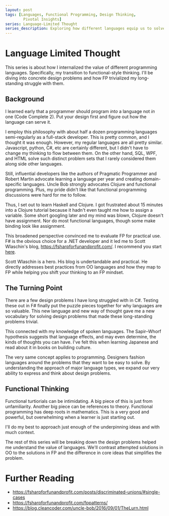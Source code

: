 ```yaml
---
layout: post
tags: [Languages, Functional Programming, Design Thinking,
        Pivotal Insights]
series: Language-Limited Thought
series_description: Exploring how different languages equip us to solve different design problems
---
```

# Language Limited Thought

This series is about how I internalized the value of different programming languages. Specifically, my transition to functional-style thinking. I'll be diving into concrete design problems and how FP trivialized my long-standing struggle with them.
<!-- more -->

## Background

I learned early that a programmer should program *into* a language not *in* one (Code Complete 2). Put your design first and figure out how the language can serve it. 

I employ this philosophy with about half a dozen programming languages semi-regularly as a full-stack developer. This is pretty common, and I thought it was enough. However, my regular languages are all pretty similar. Javascript, python, C#, etc are certainly different, but I didn't have to change my thinking to flow between them. On the other hand, SQL, WPF, and HTML solve such distinct problem sets that I rarely considered them along side other languages.

Still, influential developers like the authors of Pragmatic Programmer and Robert Martin advocate learning a language per year and creating domain-specific languages. Uncle Bob strongly advocates Clojure and functional programming. Plus, my pride didn't like that functional programming discussions were hard for me to follow. 

Thus, I set out to learn Haskell and Clojure. I got frustrated about 15 minutes into a Clojure tutorial because it hadn't even taught me how to assign a variable. Some short googling later and my mind was blown, Clojure doesn't have assignment. Nor do most functional languages, though some make binding look like assignment.

This broadened perspective convinced me to evaluate FP for practical use. F# is the obvious choice for a .NET developer and it led me to Scott Wlaschin's blog, https://fsharpforfunandprofit.com/. I recommend you start [here](https://fsharpforfunandprofit.com/fppatterns/).

Scott Wlaschin is a hero. His blog is undertandable and practical. He directly addresses best practices from OO languages and how they map to FP while helping you shift your thinking to an FP mindset.

## The Turning Point

There are a few design problems I have long struggled with in C#. Testing these out in F# finally put the puzzle pieces together for why languages are so valuable. This new language and new way of thought gave me a new vocabulary for solving design problems that made these long-standing problems trivial.

This connected with my knowledge of spoken languages. The Sapir–Whorf hypothesis suggests that language effects, and may even determine, the kinds of thoughts you can have. I've felt this when learning Japanese and read about it in books on building culture.

The very same concept applies to programming. Designers fashion languages around the problems that they want to be easy to solve. By understanding the approach of major language types, we expand our very ability to express and think about design problems.


## Functional Thinking
Functional turtiorials can be intimidating. A big piece of this is just from unfamiliarity. Another big piece can be references to theory. Functional programming has deep roots in mathematics. This is a very good and powerful, but overwhelming when a learner is just starting out.

I'll do my best to approach just enough of the underpinning ideas and with much context.

The rest of this series will be breaking down the design problems helped me understand the value of languages. We'll contrast attempted solutions in OO to the solutions in FP and the difference in core ideas that simplifies the problem.



Further Reading
===============
- https://fsharpforfunandprofit.com/posts/discriminated-unions/#single-cases
- https://fsharpforfunandprofit.com/fppatterns/
- https://blog.cleancoder.com/uncle-bob/2016/09/01/TheLurn.html
<!--Uncle bob references the Sapir-whorf theor too
 https://blog.cleancoder.com/uncle-bob/2011/12/11/The-Barbarians-are-at-the-Gates.html -->